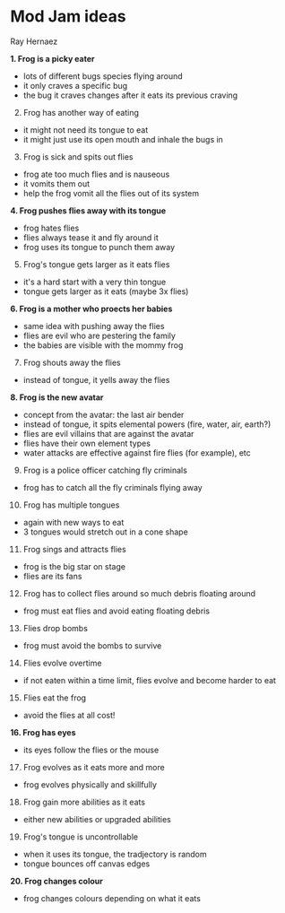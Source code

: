 # Mod Jam ideas

Ray Hernaez

**1. Frog is a picky eater**
- lots of different bugs species flying around
- it only craves a specific bug
- the bug it craves changes after it eats its previous craving

2. Frog has another way of eating
- it might not need its tongue to eat
- it might just use its open mouth and inhale the bugs in

3. Frog is sick and spits out flies
- frog ate too much flies and is nauseous
- it vomits them out
- help the frog vomit all the flies out of its system

**4. Frog pushes flies away with its tongue**
- frog hates flies
- flies always tease it and fly around it
- frog uses its tongue to punch them away

5. Frog's tongue gets larger as it eats flies
- it's a hard start with a very thin tongue
- tongue gets larger as it eats (maybe 3x flies)

**6. Frog is a mother who proects her babies**
- same idea with pushing away the flies
- flies are evil who are pestering the family
- the babies are visible with the mommy frog

7. Frog shouts away the flies
- instead of tongue, it yells away the flies

**8. Frog is the new avatar**
- concept from the avatar: the last air bender
- instead of tongue, it spits elemental powers (fire, water, air, earth?)
- flies are evil villains that are against the avatar
- flies have their own element types
- water attacks are effective against fire flies (for example), etc

9. Frog is a police officer catching fly criminals
- frog has to catch all the fly criminals flying away

10. Frog has multiple tongues
- again with new ways to eat
- 3 tongues would stretch out in a cone shape

11. Frog sings and attracts flies
- frog is the big star on stage
- flies are its fans

12. Frog has to collect flies around so much debris floating around
- frog must eat flies and avoid eating floating debris

13. Flies drop bombs
- frog must avoid the bombs to survive

14. Flies evolve overtime
- if not eaten within a time limit, flies evolve and become harder to eat

15. Flies eat the frog
- avoid the flies at all cost!

**16. Frog has eyes**
- its eyes follow the flies or the mouse

17. Frog evolves as it eats more and more
- frog evolves physically and skillfully

18. Frog gain more abilities as it eats
- either new abilities or upgraded abilities

19. Frog's tongue is uncontrollable
- when it uses its tongue, the tradjectory is random
- tongue bounces off canvas edges

**20. Frog changes colour**
- frog changes colours depending on what it eats